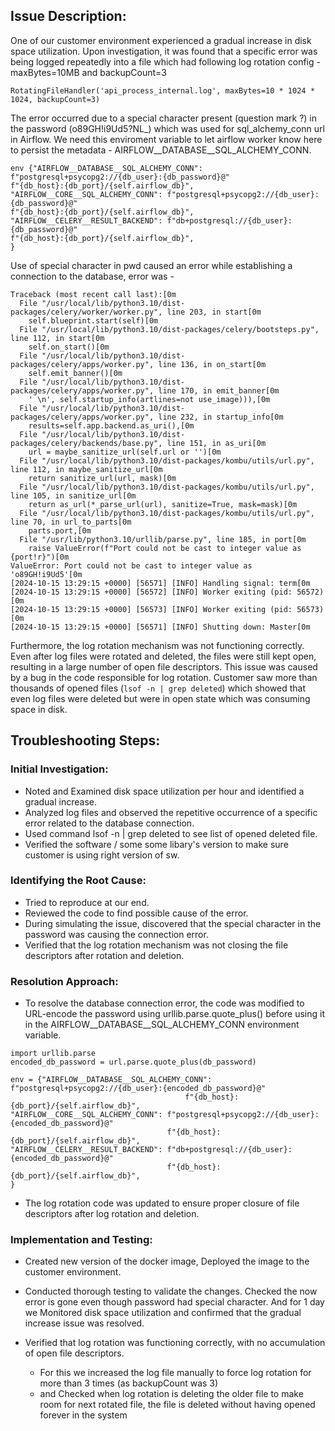 ## Issue Description:


One of our customer environment experienced a gradual increase in disk space utilization. Upon investigation, it was found that a specific error was being logged repeatedly into a file which had following log rotation config - 
maxBytes=10MB and backupCount=3
```
RotatingFileHandler('api_process_internal.log', maxBytes=10 * 1024 * 1024, backupCount=3)
```

The error occurred due to a special character present (question mark ?) in the password (o89GH!i9Ud5?NL_) which was used for sql_alchemy_conn url in Airflow.
We need this enviroment variable to let airflow worker know here to persist the metadata -
AIRFLOW__DATABASE__SQL_ALCHEMY_CONN.
```
env {"AIRFLOW__DATABASE__SQL_ALCHEMY_CONN": f"postgresql+psycopg2://{db_user}:{db_password}@"
f"{db_host}:{db_port}/{self.airflow_db}",
"AIRFLOW__CORE__SQL_ALCHEMY_CONN": f"postgresql+psycopg2://{db_user}:{db_password}@"
f"{db_host}:{db_port}/{self.airflow_db}",
"AIRFLOW__CELERY__RESULT_BACKEND": f"db+postgresql://{db_user}:{db_password}@"
f"{db_host}:{db_port}/{self.airflow_db}",
}
```

Use of special character in pwd caused an error while establishing a connection to the database, error was -
```
Traceback (most recent call last):[0m
  File "/usr/local/lib/python3.10/dist-packages/celery/worker/worker.py", line 203, in start[0m
    self.blueprint.start(self)[0m
  File "/usr/local/lib/python3.10/dist-packages/celery/bootsteps.py", line 112, in start[0m
    self.on_start()[0m
  File "/usr/local/lib/python3.10/dist-packages/celery/apps/worker.py", line 136, in on_start[0m
    self.emit_banner()[0m
  File "/usr/local/lib/python3.10/dist-packages/celery/apps/worker.py", line 170, in emit_banner[0m
    ' \n', self.startup_info(artlines=not use_image))),[0m
  File "/usr/local/lib/python3.10/dist-packages/celery/apps/worker.py", line 232, in startup_info[0m
    results=self.app.backend.as_uri(),[0m
  File "/usr/local/lib/python3.10/dist-packages/celery/backends/base.py", line 151, in as_uri[0m
    url = maybe_sanitize_url(self.url or '')[0m
  File "/usr/local/lib/python3.10/dist-packages/kombu/utils/url.py", line 112, in maybe_sanitize_url[0m
    return sanitize_url(url, mask)[0m
  File "/usr/local/lib/python3.10/dist-packages/kombu/utils/url.py", line 105, in sanitize_url[0m
    return as_url(*_parse_url(url), sanitize=True, mask=mask)[0m
  File "/usr/local/lib/python3.10/dist-packages/kombu/utils/url.py", line 70, in url_to_parts[0m
    parts.port,[0m
  File "/usr/lib/python3.10/urllib/parse.py", line 185, in port[0m
    raise ValueError(f"Port could not be cast to integer value as {port!r}")[0m
ValueError: Port could not be cast to integer value as 'o89GH!i9Ud5'[0m
[2024-10-15 13:29:15 +0000] [56571] [INFO] Handling signal: term[0m
[2024-10-15 13:29:15 +0000] [56572] [INFO] Worker exiting (pid: 56572)[0m
[2024-10-15 13:29:15 +0000] [56573] [INFO] Worker exiting (pid: 56573)[0m
[2024-10-15 13:29:15 +0000] [56571] [INFO] Shutting down: Master[0m
```

Furthermore, the log rotation mechanism was not functioning correctly. Even after log files were rotated and deleted, the files were still kept open, resulting in a large number of open file descriptors. This issue was caused by a bug in the code responsible for log rotation.
Customer saw more than thousands of opened files (`lsof -n | grep deleted`) which showed that even log files were deleted but were in open state which was consuming space in disk.


## Troubleshooting Steps:
### Initial Investigation:
- Noted and Examined disk space utilization per hour and identified a gradual increase. 
- Analyzed log files and observed the repetitive occurrence of a specific error related to the database connection.
- Used command lsof -n | grep deleted to see list of opened deleted file.
- Verified the software / some some libary's version to make sure customer is using right version of sw.

### Identifying the Root Cause:
- Tried to reproduce at our end.
- Reviewed the code to find possible cause of the error. 
- During simulating the issue, discovered that the special character in the password was causing the connection error. 
- Verified that the log rotation mechanism was not closing the file descriptors after rotation and deletion.

### Resolution Approach:
- To resolve the database connection error, the code was modified to URL-encode the password using urllib.parse.quote_plus() before using it in the AIRFLOW__DATABASE__SQL_ALCHEMY_CONN environment variable.
```
import urllib.parse
encoded_db_password = url.parse.quote_plus(db_password)

env = {"AIRFLOW__DATABASE__SQL_ALCHEMY_CONN": f"postgresql+psycopg2://{db_user}:{encoded_db_password}@"
                                       f"{db_host}:{db_port}/{self.airflow_db}",
"AIRFLOW__CORE__SQL_ALCHEMY_CONN": f"postgresql+psycopg2://{db_user}:{encoded_db_password}@"
                                   f"{db_host}:{db_port}/{self.airflow_db}",
"AIRFLOW__CELERY__RESULT_BACKEND": f"db+postgresql://{db_user}:{encoded_db_password}@"
                                   f"{db_host}:{db_port}/{self.airflow_db}",
}                                   

```

- The log rotation code was updated to ensure proper closure of file descriptors after log rotation and deletion.

### Implementation and Testing:
- Created new version of the docker image, Deployed the image to the customer environment.
- Conducted thorough testing to validate the changes. Checked the now error is gone even though password had special character.
And for 1 day we Monitored disk space utilization and confirmed that the gradual increase issue was resolved.

- Verified that log rotation was functioning correctly, with no accumulation of open file descriptors.
  - For this we increased the log file manually to force log rotation for more than 3 times (as backupCount was 3)
  - and Checked when log rotation is deleting the older file to make room for next rotated file, the file is deleted without having opened forever in the system

